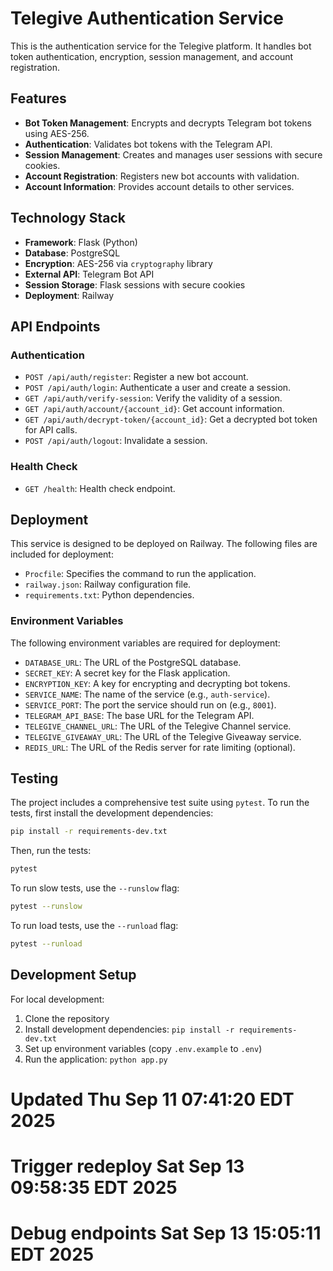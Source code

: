 


# Telegive Authentication Service

This is the authentication service for the Telegive platform. It handles bot token authentication, encryption, session management, and account registration.

## Features

- **Bot Token Management**: Encrypts and decrypts Telegram bot tokens using AES-256.
- **Authentication**: Validates bot tokens with the Telegram API.
- **Session Management**: Creates and manages user sessions with secure cookies.
- **Account Registration**: Registers new bot accounts with validation.
- **Account Information**: Provides account details to other services.




## Technology Stack

- **Framework**: Flask (Python)
- **Database**: PostgreSQL
- **Encryption**: AES-256 via `cryptography` library
- **External API**: Telegram Bot API
- **Session Storage**: Flask sessions with secure cookies
- **Deployment**: Railway




## API Endpoints

### Authentication

- `POST /api/auth/register`: Register a new bot account.
- `POST /api/auth/login`: Authenticate a user and create a session.
- `GET /api/auth/verify-session`: Verify the validity of a session.
- `GET /api/auth/account/{account_id}`: Get account information.
- `GET /api/auth/decrypt-token/{account_id}`: Get a decrypted bot token for API calls.
- `POST /api/auth/logout`: Invalidate a session.

### Health Check

- `GET /health`: Health check endpoint.




## Deployment

This service is designed to be deployed on Railway. The following files are included for deployment:

- `Procfile`: Specifies the command to run the application.
- `railway.json`: Railway configuration file.
- `requirements.txt`: Python dependencies.

### Environment Variables

The following environment variables are required for deployment:

- `DATABASE_URL`: The URL of the PostgreSQL database.
- `SECRET_KEY`: A secret key for the Flask application.
- `ENCRYPTION_KEY`: A key for encrypting and decrypting bot tokens.
- `SERVICE_NAME`: The name of the service (e.g., `auth-service`).
- `SERVICE_PORT`: The port the service should run on (e.g., `8001`).
- `TELEGRAM_API_BASE`: The base URL for the Telegram API.
- `TELEGIVE_CHANNEL_URL`: The URL of the Telegive Channel service.
- `TELEGIVE_GIVEAWAY_URL`: The URL of the Telegive Giveaway service.
- `REDIS_URL`: The URL of the Redis server for rate limiting (optional).




## Testing

The project includes a comprehensive test suite using `pytest`. To run the tests, first install the development dependencies:

```bash
pip install -r requirements-dev.txt
```

Then, run the tests:

```bash
pytest
```

To run slow tests, use the `--runslow` flag:

```bash
pytest --runslow
```

To run load tests, use the `--runload` flag:

```bash
pytest --runload
```

## Development Setup

For local development:

1. Clone the repository
2. Install development dependencies: `pip install -r requirements-dev.txt`
3. Set up environment variables (copy `.env.example` to `.env`)
4. Run the application: `python app.py`


# Updated Thu Sep 11 07:41:20 EDT 2025
# Trigger redeploy Sat Sep 13 09:58:35 EDT 2025
# Debug endpoints Sat Sep 13 15:05:11 EDT 2025
